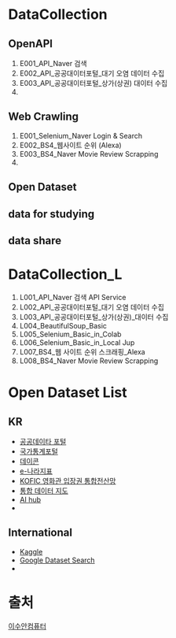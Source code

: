# DataCollection

## OpenAPI
1. E001_API_Naver 검색 
2. E002_API_공공대이터포털_대기 오염 데이터 수집
3. E003_API_공공대이터포털_상가(상권) 대이터 수집
4. 

## Web Crawling
1. E001_Selenium_Naver Login & Search
2. E002_BS4_웹사이트 순위 (Alexa)
3. E003_BS4_Naver Movie Review Scrapping
4. 


## Open Dataset

## data for studying

## data share








# DataCollection_L

1. L001_API_Naver 검색 API Service
2. L002_API_공공대이터포털_대기 오염 데이터 수집
3. L003_API_공공대이터포털_상가(상권)_대이터 수집
4. L004_BeautifulSoup_Basic
5. L005_Selenium_Basic_in_Colab
6. L006_Selenium_Basic_in_Local Jup
7. L007_BS4_웹 사이트 순위 스크래핑_Alexa
8. L008_BS4_Naver Movie Review Scrapping







# Open Dataset List

## KR
* [공공데이타 포털](https://www.data.go.kr/)
* [국가통계포털](https://kosis.kr/index/index.do)
* [데이콘](https://dacon.io/)
* [e-나라지표](https://www.index.go.kr/main.do?cate=1)
* [KOFIC 영화관 입장권 통합전산망](https://www.kobis.or.kr/kobis/business/stat/them/findYearlyTotalList.do)
* [통합 데이터 지도](https://www.bigdata-map.kr/)
* [AI hub](https://aihub.or.kr/)
* 

## International
* [Kaggle](https://www.kaggle.com/)
* [Google Dataset Search](https://datasetsearch.research.google.com/)
* 




# 출처

[이수안컴퓨터](https://www.youtube.com/playlist?list=PL7ZVZgsnLwEFbtQ9LkKkzTBRDkEz3YHsQ)
